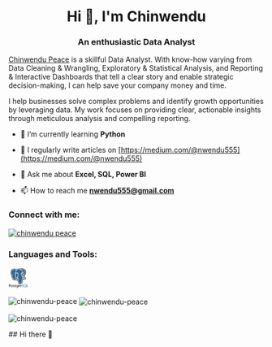 <h1 align="center">Hi 👋, I'm Chinwendu</h1>
<h3 align="center">An enthusiastic Data Analyst</h3>

[Chinwendu Peace](www.linkedin.com/in/chinwendu-peace) is a skillful Data Analyst. With know-how varying from Data Cleaning & Wrangling, Exploratory & Statistical Analysis, and Reporting & Interactive Dashboards that tell a clear story and enable strategic decision-making, I can help save your company money and time.

I help businesses solve complex problems and identify growth opportunities by leveraging data. My work focuses on providing clear, actionable insights through meticulous analysis and compelling reporting.

- 🌱 I’m currently learning **Python**

- 📝 I regularly write articles on [https://medium.com/@nwendu555](https://medium.com/@nwendu555)

- 💬 Ask me about **Excel, SQL, Power BI**

- 📫 How to reach me **nwendu555@gmail.com**

<h3 align="left">Connect with me:</h3>
<p align="left">
<a href="https://linkedin.com/in/chinwendu peace" target="blank"><img align="center" src="https://raw.githubusercontent.com/rahuldkjain/github-profile-readme-generator/master/src/images/icons/Social/linked-in-alt.svg" alt="chinwendu peace" height="30" width="40" /></a>
</p>

<h3 align="left">Languages and Tools:</h3>
<p align="left"> <a href="https://www.postgresql.org" target="_blank" rel="noreferrer"> <img src="https://raw.githubusercontent.com/devicons/devicon/master/icons/postgresql/postgresql-original-wordmark.svg" alt="postgresql" width="40" height="40"/> </a> </p>

<p><img align="left" src="https://github-readme-stats.vercel.app/api/top-langs?username=chinwendu-peace&show_icons=true&locale=en&layout=compact" alt="chinwendu-peace" /></p>

<p>&nbsp;<img align="center" src="https://github-readme-stats.vercel.app/api?username=chinwendu-peace&show_icons=true&locale=en" alt="chinwendu-peace" /></p>

<p><img align="center" src="https://github-readme-streak-stats.herokuapp.com/?user=chinwendu-peace&" alt="chinwendu-peace" /></p>
## Hi there 👋

<!--
**Chinwendu-Peace/Chinwendu-Peace** is a ✨ _special_ ✨ repository because its `README.md` (this file) appears on your GitHub profile.

Here are some ideas to get you started:

- 🔭 I’m currently working on ...
- 🌱 I’m currently learning ...
- 👯 I’m looking to collaborate on ...
- 🤔 I’m looking for help with ...
- 💬 Ask me about ...
- 📫 How to reach me: ...
- 😄 Pronouns: ...
- ⚡ Fun fact: ...
-->
